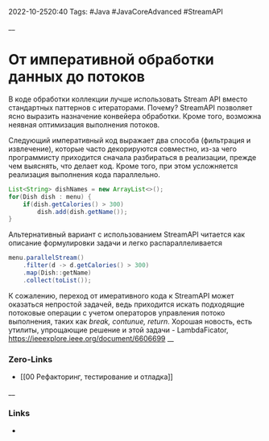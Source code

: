 2022-10-2520:40
Tags: #Java #JavaCoreAdvanced #StreamAPI 

__
# От императивной обработки данных до потоков
В коде обработки коллекции лучше использовать Stream API вместо стандартных паттернов с итераторами. Почему? StreamAPI позволяет ясно выразить назначение конвейера обработки. Кроме того, возможна неявная оптимизация выполнения потоков.

Следующий императивный код выражает два способа (фильтрация и извлечение), которые часто декорируются совместно, из-за чего программисту приходится сначала разбираться в реализации, прежде чем выяснять, что делает код. Кроме того, при этом усложняется реализация выполнения кода параллельно.
```java
List<String> dishNames = new ArrayList<>();
for(Dish dish : menu) {
	if(dish.getCalories() > 300)
		dish.add(dish.getName());
}
```
Альтернативный вариант с использованием StreamAPI читается как описание формулировки задачи и легко распараллеливается
```java
menu.parallelStream()
	.filter(d -> d.getCalories() > 300)
	.map(Dish::getName)
	.collect(toList());
```
К сожалению, переход от имеративного кода к StreamAPI может оказаться непростой задачей, ведь приходится искать подходящие потоковые операции с учетом операторов управления потоко выполнения, таких как *break, contunue, return*. Хорошая новость, есть утилиты, упрощающие решение и этой задачи - LambdaFicator, https://ieeexplore.ieee.org/document/6606699
__
### Zero-Links
- [[00 Рефакторинг, тестирование и отладка]]

__
### Links
- 


